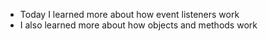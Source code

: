 * Today I learned more about how event listeners work
* I also learned more about how objects and methods work